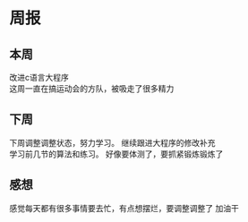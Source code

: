 # 周报  
##  本周 
改进c语言大程序  
 这周一直在搞运动会的方队，被吸走了很多精力  
## 下周   
 下周调整调整状态，努力学习。
 继续跟进大程序的修改补充  
 学习前几节的算法和练习。
  好像要体测了，要抓紧锻炼锻炼了
## 感想
  感觉每天都有很多事情要去忙，有点想摆烂，要调整调整了
  加油干
